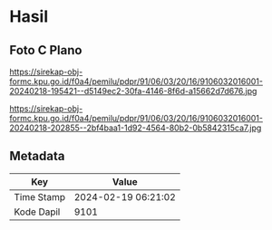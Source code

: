 # Hasil

## Foto C Plano

https://sirekap-obj-formc.kpu.go.id/f0a4/pemilu/pdpr/91/06/03/20/16/9106032016001-20240218-195421--d5149ec2-30fa-4146-8f6d-a15662d7d676.jpg

https://sirekap-obj-formc.kpu.go.id/f0a4/pemilu/pdpr/91/06/03/20/16/9106032016001-20240218-202855--2bf4baa1-1d92-4564-80b2-0b5842315ca7.jpg


## Metadata

| Key        | Value               |
| ---------- | ------------------- |
| Time Stamp | 2024-02-19 06:21:02 |
| Kode Dapil | 9101                |



